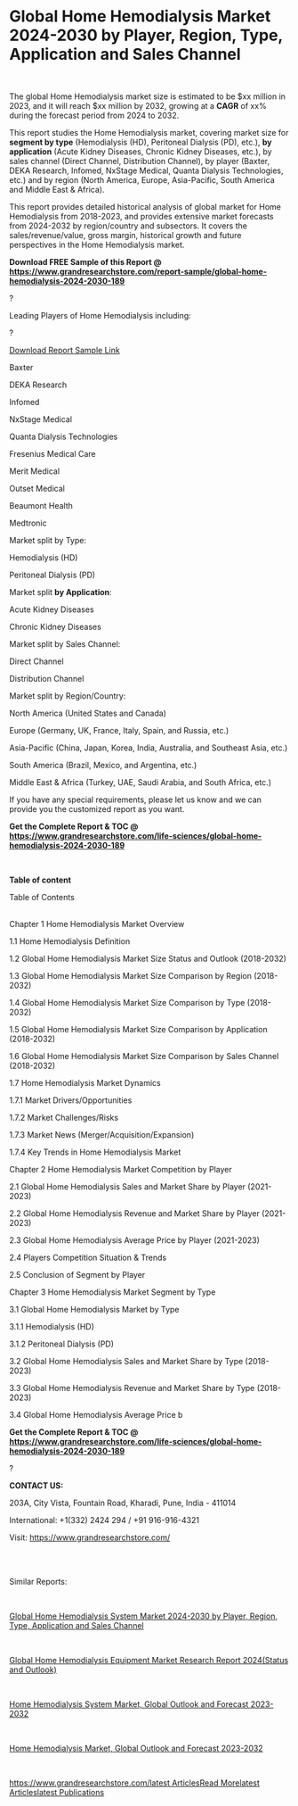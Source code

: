 <h1>Global Home Hemodialysis Market 2024-2030 by Player, Region, Type, Application and Sales Channel</h1><br/><p>The global Home Hemodialysis market size is estimated to be $xx million in 2023, and it will reach $xx million by 2032, growing at a <strong>CAGR</strong> of xx% during the forecast period from 2024 to 2032.</p>
 
 
 
 <p>This report studies the Home Hemodialysis market, covering market size for <strong>segment by type</strong> (Hemodialysis (HD), Peritoneal Dialysis (PD), etc.), <strong>by application</strong> (Acute Kidney Diseases, Chronic Kidney Diseases, etc.), by sales channel (Direct Channel, Distribution Channel), by player (Baxter, DEKA Research, Infomed, NxStage Medical, Quanta Dialysis Technologies, etc.) and by region (North America, Europe, Asia-Pacific, South America and Middle East & Africa).</p>
 
 
 
 <p>This report provides detailed historical analysis of global market for Home Hemodialysis from 2018-2023, and provides extensive market forecasts from 2024-2032 by region/country and subsectors. It covers the sales/revenue/value, gross margin, historical growth and future perspectives in the Home Hemodialysis market.</p>
 
 
 
 <div><b>Download FREE Sample of this Report @ <a href="https://www.grandresearchstore.com/report-sample/global-home-hemodialysis-2024-2030-189">https://www.grandresearchstore.com/report-sample/global-home-hemodialysis-2024-2030-189</a></b></div>
 
 
 
 <p>? </p>
 
 
 
 <p>Leading Players of Home Hemodialysis including:</p>
 
 
 
 <p>? </p>
 
 
 
 <p><a href="https://www.grandresearchstore.com/mr-admin/report-sample/global-home-hemodialysis-2024-2030-189">Download Report Sample Link</a></p>
 
 
 
 <p>Baxter</p>
 
 
 
 <p>DEKA Research</p>
 
 
 
 <p>Infomed</p>
 
 
 
 <p>NxStage Medical</p>
 
 
 
 <p>Quanta Dialysis Technologies</p>
 
 
 
 <p>Fresenius Medical Care</p>
 
 
 
 <p>Merit Medical</p>
 
 
 
 <p>Outset Medical</p>
 
 
 
 <p>Beaumont Health</p>
 
 
 
 <p>Medtronic</p>
 
 
 
 <p>Market split by Type:</p>
 
 
 
 <p>Hemodialysis (HD)</p>
 
 
 
 <p>Peritoneal Dialysis (PD)</p>
 
 
 
 <p>Market split <strong>by Application</strong>:</p>
 
 
 
 <p>Acute Kidney Diseases</p>
 
 
 
 <p>Chronic Kidney Diseases</p>
 
 
 
 <p>Market split by Sales Channel:</p>
 
 
 
 <p>Direct Channel</p>
 
 
 
 <p>Distribution Channel</p>
 
 
 
 <p>Market split by Region/Country:</p>
 
 
 
 <p>North America (United States and Canada)</p>
 
 
 
 <p>Europe (Germany, UK, France, Italy, Spain, and Russia, etc.)</p>
 
 
 
 <p>Asia-Pacific (China, Japan, Korea, India, Australia, and Southeast Asia, etc.)</p>
 
 
 
 <p>South America (Brazil, Mexico, and Argentina, etc.)</p>
 
 
 
 <p>Middle East & Africa (Turkey, UAE, Saudi Arabia, and South Africa, etc.)</p>
 
 
 
 <p>If you have any special requirements, please let us know and we can provide you the customized report as you want.</p>
 
 
 
 <div><b>Get the Complete Report & TOC @ <a href="https://www.grandresearchstore.com/life-sciences/global-home-hemodialysis-2024-2030-189">https://www.grandresearchstore.com/life-sciences/global-home-hemodialysis-2024-2030-189</a></b></div>
 
 
 
 <p><br />
 
 <b>Table of content</b></p>
 
 
 
 <p>Table of Contents<br />
 
 <br />
 
 Chapter 1 Home Hemodialysis Market Overview<br />
 
 1.1 Home Hemodialysis Definition<br />
 
 1.2 Global Home Hemodialysis Market Size Status and Outlook (2018-2032)<br />
 
 1.3 Global Home Hemodialysis Market Size Comparison by Region (2018-2032)<br />
 
 1.4 Global Home Hemodialysis Market Size Comparison by Type (2018-2032)<br />
 
 1.5 Global Home Hemodialysis Market Size Comparison by Application (2018-2032)<br />
 
 1.6 Global Home Hemodialysis Market Size Comparison by Sales Channel (2018-2032)<br />
 
 1.7 Home Hemodialysis Market Dynamics<br />
 
 1.7.1 Market Drivers/Opportunities<br />
 
 1.7.2 Market Challenges/Risks<br />
 
 1.7.3 Market News (Merger/Acquisition/Expansion)<br />
 
 1.7.4 Key Trends in Home Hemodialysis Market<br />
 
 Chapter 2 Home Hemodialysis Market Competition by Player<br />
 
 2.1 Global Home Hemodialysis Sales and Market Share by Player (2021-2023)<br />
 
 2.2 Global Home Hemodialysis Revenue and Market Share by Player (2021-2023)<br />
 
 2.3 Global Home Hemodialysis Average Price by Player (2021-2023)<br />
 
 2.4 Players Competition Situation & Trends<br />
 
 2.5 Conclusion of Segment by Player<br />
 
 Chapter 3 Home Hemodialysis Market Segment by Type<br />
 
 3.1 Global Home Hemodialysis Market by Type<br />
 
 3.1.1 Hemodialysis (HD)<br />
 
 3.1.2 Peritoneal Dialysis (PD)<br />
 
 3.2 Global Home Hemodialysis Sales and Market Share by Type (2018-2023)<br />
 
 3.3 Global Home Hemodialysis Revenue and Market Share by Type (2018-2023)<br />
 
 3.4 Global Home Hemodialysis Average Price b</p>
 
 
 
 <div><b>Get the Complete Report & TOC @ <a href="https://www.grandresearchstore.com/life-sciences/global-home-hemodialysis-2024-2030-189">https://www.grandresearchstore.com/life-sciences/global-home-hemodialysis-2024-2030-189</a></b></div>
 
 
 
 <p>? </p>
 
 
 
 <p><b>CONTACT US:</b><br />
 
 203A, City Vista, Fountain Road, Kharadi, Pune, India - 411014<br />
 
 International: +1(332) 2424 294 / +91 916-916-4321<br />
 
 Visit: <a href="https://www.grandresearchstore.com/">https://www.grandresearchstore.com/</a><br />
 
 <br />
 
 <br />
 
 Similar Reports:<br />
 
 <br />
 
 <a href="https://www.grandresearchstore.com/life-sciences/global-home-hemodialysis-system-2024-2030-973">Global Home Hemodialysis System Market 2024-2030 by Player, Region, Type, Application and Sales Channel</a><br />
 
 <br />
 
 <a href="https://www.grandresearchstore.com/life-sciences/global-home-hemodialysis-equipment-2024-686">Global Home Hemodialysis Equipment Market Research Report 2024(Status and Outlook)</a><br />
 
 <br />
 
 <a href="https://www.grandresearchstore.com/life-sciences/global-home-hemodialysis-system-forecast-2023-2032-537">Home Hemodialysis System Market, Global Outlook and Forecast 2023-2032</a><br />
 
 <br />
 
 <a href="https://www.grandresearchstore.com/life-sciences/global-home-hemodialysis-forecast-2023-2032-258">Home Hemodialysis Market, Global Outlook and Forecast 2023-2032</a><br />
 
 <br />
 
 <a href="https://gyeongbokgung.com">https://www.grandresearchstore.com/</a><a href="https://hallyeomaritime.com">latest Articles</a><a href="https://jingwansa.com">Read More</a><a href="https://nguoiviet.jp/">latest Articles</a><a href="https://www.intelmarketresearch.com/">latest Publications</a></p>